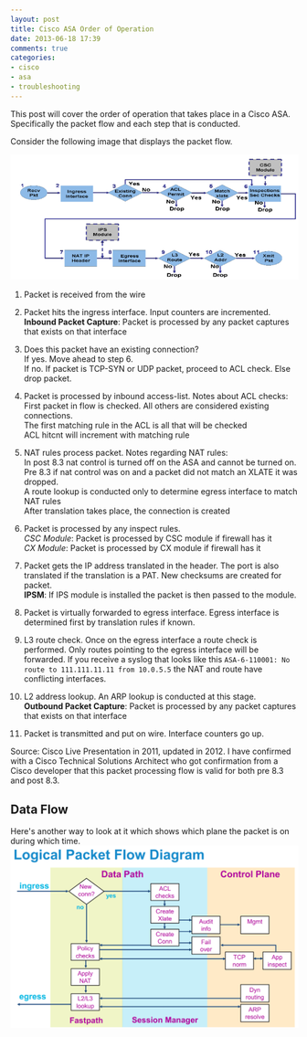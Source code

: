 ```yaml
---
layout: post
title: Cisco ASA Order of Operation
date: 2013-06-18 17:39
comments: true
categories:
- cisco
- asa
- troubleshooting
---
```

This post will cover the order of operation that takes place in a Cisco ASA. Specifically the packet flow and each step that is conducted.

Consider the following image that displays the packet flow.

![ASA Order of Operation IMG](/images/asaorder.png)

1. Packet is received from the wire

1. Packet hits the ingress interface. Input counters are incremented.<br>
 **Inbound Packet Capture**: Packet is processed by any packet captures that exists on that interface

1. Does this packet have an existing connection?<br>
 If yes. Move ahead to step 6. <br>
 If no. If packet is TCP-SYN or UDP packet, proceed to ACL check. Else drop packet.

1. Packet is processed by inbound access-list. Notes about ACL checks:<br>
 First packet in flow is checked. All others are considered existing connections.<br>
 The first matching rule in the ACL is all that will be checked<br>
 ACL hitcnt will increment with matching rule

1. NAT rules process packet. Notes regarding NAT rules:<br>
 In post 8.3 nat control is turned off on the ASA and cannot be turned on. Pre 8.3 if nat control was on and a packet did not match an XLATE it was dropped. <br>
 A route lookup is conducted only to determine egress interface to match NAT rules<br>
 After translation takes place, the connection is created 

1. Packet is processed by any inspect rules.<br>
  *CSC Module*: Packet is processed by CSC module if firewall has it<br>
  *CX Module*: Packet is processed by CX module if firewall has it

1. Packet gets the IP address translated in the header. The port is also translated if the translation is a PAT. New checksums are created for packet.<br>
 **IPSM**: If IPS module is installed the packet is then passed to the module.

1. Packet is virtually forwarded to egress interface. Egress interface is determined first by translation rules if known.

1. L3 route check. Once on the egress interface a route check is performed. Only routes pointing to the egress interface will be forwarded. If you receive a syslog that looks like this `ASA-6-110001: No route to 111.111.11.11 from 10.0.5.5` the NAT and route have conflicting interfaces.

1. L2 address lookup. An ARP lookup is conducted at this stage.<br>
 **Outbound Packet Capture**: Packet is processed by any packet captures that exists on that interface

1. Packet is transmitted and put on wire. Interface counters go up. 


Source: Cisco Live Presentation in 2011, updated in 2012.
I have confirmed with a Cisco Technical Solutions Architect who got confirmation from a Cisco developer that this packet processing flow is valid for both pre 8.3 and post 8.3. 

## Data Flow
Here's another way to look at it which shows which plane the packet is on during which time.
![ASA Order of Operation IMG](/images/asaorder2.png)


